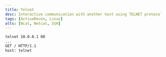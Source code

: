 ```yaml
---
title: Telnet
desc: Interactive communication with another host using TELNET protocol.
tags: [ActiveRecon, Linux]
alts: [Ncat, Netcat, SSH]
---
```


```sh
telnet 10.0.0.1 80
...
GET / HTTP/1.1
host: telnet
```